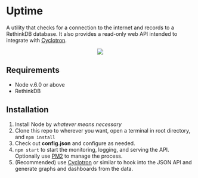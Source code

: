 # Uptime

A utility that checks for a connection to the internet and records to a RethinkDB database.  It also provides a read-only web API intended to integrate with [Cyclotron](http://www.cyclotron.io/).

<p align="center">
  <img src="http://i.imgur.com/HWIer6p.jpg" />
</p>

## Requirements

* Node v.6.0 or above
* RethinkDB

## Installation

1. Install Node by *whatever means necessary*
2. Clone this repo to wherever you want, open a terminal in root directory, and `npm install`
3. Check out **config.json** and configure as needed.
4. `npm start` to start the monitoring, logging, and serving the API.  Optionally use [PM2](https://www.npmjs.com/package/pm2) to manage the process.
5. (Recommended) use [Cyclotron](http://www.cyclotron.io/) or similar to hook into the JSON API and generate graphs and dashboards from the data.

